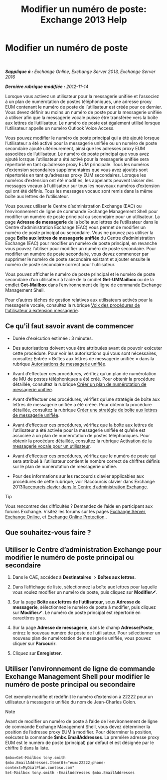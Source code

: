 ﻿---
title: 'Modifier un numéro de poste: Exchange 2013 Help'
TOCTitle: Modifier un numéro de poste
ms:assetid: ff22b366-3bfb-4bf7-9f11-62fba48f1caf
ms:mtpsurl: https://technet.microsoft.com/fr-fr/library/Bb232208(v=EXCHG.150)
ms:contentKeyID: 50555522
ms.date: 05/23/2018
mtps_version: v=EXCHG.150
ms.translationtype: MT
---

# Modifier un numéro de poste

 

_**Sapplique à :** Exchange Online, Exchange Server 2013, Exchange Server 2016_

_**Dernière rubrique modifiée :** 2012-11-14_

Lorsque vous activez un utilisateur pour la messagerie unifiée et l’associez à un plan de numérotation de postes téléphoniques, une adresse proxy EUM contenant le numéro de poste de l’utilisateur est créée pour ce dernier. Vous devez définir au moins un numéro de poste pour la messagerie unifiée à utiliser afin que la messagerie vocale puisse être transférée vers la boîte aux lettres de l’utilisateur. Le numéro de poste est également utilisé lorsque l’utilisateur appelle un numéro Outlook Voice Access.

Vous pouvez modifier le numéro de poste principal qui a été ajouté lorsque l’utilisateur a été activé pour la messagerie unifiée ou un numéro de poste secondaire ajouté ultérieurement, ainsi que les adresses proxy EUM associées de l’utilisateur. Le numéro de poste principal que vous avez ajouté lorsque l’utilisateur a été activé pour la messagerie unifiée sera répertorié en tant qu’adresse proxy EUM principale. Tous les numéros d’extension secondaires supplémentaires que vous avez ajoutés sont répertoriés en tant qu’adresses proxy EUM secondaires. Lorsque les numéros d’extension ont été modifiés, les appelants peuvent laisser des messages vocaux à l’utilisateur sur tous les nouveaux numéros d’extension qui ont été définis. Tous les messages vocaux sont remis dans la même boîte aux lettres de l’utilisateur.

Vous pouvez utiliser le Centre d’administration Exchange (EAC) ou l’environnement de ligne de commande Exchange Management Shell pour modifier un numéro de poste principal ou secondaire pour un utilisateur. La page **Adresse de messagerie** de la boîte aux lettres de l’utilisateur dans le Centre d’administration Exchange (EAC) vous permet de modifier un numéro de poste principal ou secondaire. Vous ne pouvez pas utiliser la page **Boîte aux lettres de messagerie unifiée** du Centre d’administration Exchange (EAC) pour modifier un numéro de poste principal, en revanche vous pouvez l’utiliser pour modifier un numéro de poste secondaire. Pour modifier un numéro de poste secondaire, vous devez commencer par supprimer le numéro de poste secondaire existant et ajouter ensuite le numéro de poste secondaire correct pour l’utilisateur.

Vous pouvez afficher le numéro de poste principal et le numéro de poste secondaire d’un utilisateur à l’aide de la cmdlet **Get-UMMailbox** ou de la cmdlet **Get-Mailbox** dans l’environnement de ligne de commande Exchange Management Shell.

Pour d’autres tâches de gestion relatives aux utilisateurs activés pour la messagerie vocale, consultez la rubrique [Voix des procédures de l'utilisateur à extension messagerie](voice-mail-enabled-user-procedures-exchange-2013-help.md).

## Ce qu'il faut savoir avant de commencer

  - Durée d'exécution estimée : 3 minutes.

  - Des autorisations doivent vous être attribuées avant de pouvoir exécuter cette procédure. Pour voir les autorisations qui vous sont nécessaires, consultez Entrée « Boîtes aux lettres de messagerie unifiée » dans la rubrique [Autorisations de messagerie unifiée](unified-messaging-permissions-exchange-2013-help.md).

  - Avant d’effectuer ces procédures, vérifiez qu’un plan de numérotation de MU de postes téléphoniques a été créé. Pour obtenir la procédure détaillée, consultez la rubrique [Créer un plan de numérotation de messagerie unifiée](create-a-um-dial-plan-exchange-2013-help.md).

  - Avant d’effectuer ces procédures, vérifiez qu’une stratégie de boîte aux lettres de messagerie unifiée a été créée. Pour obtenir la procédure détaillée, consultez la rubrique [Créer une stratégie de boîte aux lettres de messagerie unifiée](create-a-um-mailbox-policy-exchange-2013-help.md).

  - Avant d’effectuer ces procédures, vérifiez que la boîte aux lettres de l’utilisateur a été activée pour la messagerie unifiée et qu’elle est associée à un plan de numérotation de postes téléphoniques. Pour obtenir la procédure détaillée, consultez la rubrique [Activation de la messagerie vocale pour un utilisateur](enable-a-user-for-voice-mail-exchange-2013-help.md).

  - Avant d’effectuer ces procédures, vérifiez que le numéro de poste qui sera attribué à l’utilisateur contient le nombre correct de chiffres définis sur le plan de numérotation de messagerie unifiée.

  - Pour des informations sur les raccourcis clavier applicables aux procédures de cette rubrique, voir Raccourcis clavier dans Exchange 2013[Raccourcis clavier dans le Centre d’administration Exchange](keyboard-shortcuts-in-the-exchange-admin-center-exchange-online-protection-help.md).

> [!TIP]
> Vous rencontrez des difficultés ? Demandez de l’aide en participant aux forums Exchange. Visitez les forums sur les pages <a href="https://go.microsoft.com/fwlink/p/?linkid=60612">Exchange Server</a>, <a href="https://go.microsoft.com/fwlink/p/?linkid=267542">Exchange Online</a>, et <a href="https://go.microsoft.com/fwlink/p/?linkid=285351">Exchange Online Protection</a>..


## Que souhaitez-vous faire ?

## Utiliser le Centre d’administration Exchange pour modifier le numéro de poste principal ou secondaire

1.  Dans le CAE, accédez à **Destinataires**  \> **Boîtes aux lettres**.

2.  Dans l’affichage de liste, sélectionnez la boîte aux lettres pour laquelle vous voulez modifier un numéro de poste, puis cliquez sur **Modifier**![Icône Modifier](images/Bb124582.6f53ccb2-1f13-4c02-bea0-30690e6ea71d(EXCHG.150).gif "Icône Modifier").

3.  Sur la page **Boîte aux lettres de l’utilisateur**, sous **Adresse de messagerie**, sélectionnez le numéro de poste à modifier, puis cliquez sur **Modifier**![Icône Modifier](images/Bb124582.6f53ccb2-1f13-4c02-bea0-30690e6ea71d(EXCHG.150).gif "Icône Modifier"). Le numéro de poste principal est répertorié en caractères gras.

4.  Sur la page **Adresse de messagerie**, dans le champ **Adresse/Poste**, entrez le nouveau numéro de poste de l’utilisateur. Pour sélectionner un nouveau plan de numérotation de messagerie unifiée, vous pouvez cliquer sur **Parcourir**.

5.  Cliquez sur **Enregistrer**.

## Utiliser l’environnement de ligne de commande Exchange Management Shell pour modifier le numéro de poste principal ou secondaire

Cet exemple modifie et redéfinit le numéro d’extension à 22222 pour un utilisateur à messagerie unifiée du nom de Jean-Charles Colon.

> [!NOTE]
> Avant de modifier un numéro de poste à l’aide de l’environnement de ligne de commande Exchange Management Shell, vous devez déterminer la position de l’adresse proxy EUM à modifier. Pour déterminer la position, exécutez la commande <strong>$mbx.EmailAddresses</strong>. La première adresse proxy EUM est le numéro de poste (principal) par défaut et est désignée par le chiffre 0 dans la liste.


    $mbx=Get-Mailbox tony.smith
    $mbx.EmailAddresses.Item(0)="eum:22222;phone-context=MyDialPlan.contoso.com"
    Set-Mailbox tony.smith -EmailAddresses $mbx.EmailAddresses

